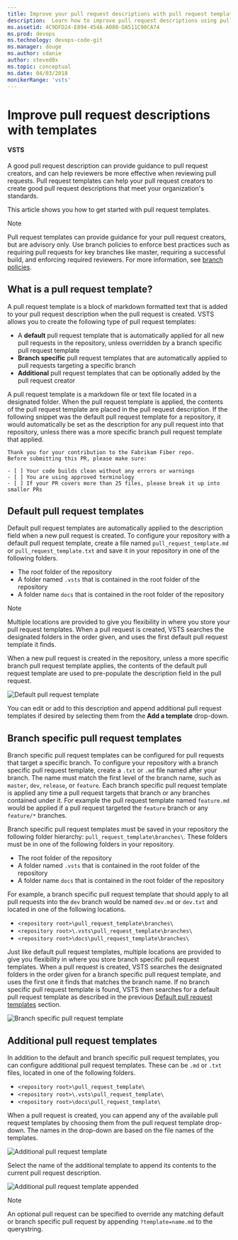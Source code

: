 ```yaml
---
title: Improve your pull request descriptions with pull request templates | VSTS & TFS
description:  Learn how to improve pull request descriptions using pull request templates
ms.assetid: 4C9DFD24-E894-454A-A080-DA511C90CA74
ms.prod: devops
ms.technology: devops-code-git 
ms.manager: douge
ms.author: sdanie
author: steved0x
ms.topic: conceptual
ms.date: 04/03/2018
monikerRange: 'vsts'
---
```


# Improve pull request descriptions with templates

#### VSTS 

A good pull request description can provide guidance to pull request creators, and can help reviewers be more effective when reviewing pull requests. Pull request templates can help your pull request creators to create good pull request descriptions that meet your organization's standards.

This article shows you how to get started with pull request templates.

>[!NOTE]
>Pull request templates can provide guidance for your pull request creators, but are advisory only. Use branch policies to enforce best practices such as requiring pull requests for key branches like master, requiring a successful build, and enforcing required reviewers. For more information, see [branch policies](branch-policies-overview.md).

## What is a pull request template?

A pull request template is a block of markdown formatted text that is added to your pull request description when the pull request is created. VSTS allows you to create the following type of pull request templates:

- A **default** pull request template that is automatically applied for all new pull requests in the repository, unless overridden by a branch specific pull request template
- **Branch specific** pull request templates that are automatically applied to pull requests targeting a specific branch
- **Additional** pull request templates that can be optionally added by the pull request creator

A pull request template is a markdown file or text file located in a designated folder. When the pull request template is applied, the contents of the pull request template are placed in the pull request description. If the following snippet was the default pull request template for a repository, it would automatically be set as the description for any pull request into that repository, unless there was a more specific branch pull request template that applied.

```
Thank you for your contribution to the Fabrikam Fiber repo. 
Before submitting this PR, please make sure:

- [ ] Your code builds clean without any errors or warnings
- [ ] You are using approved terminology
- [ ] If your PR covers more than 25 files, please break it up into smaller PRs
```

## Default pull request templates

Default pull request templates are automatically applied to the description field when a new pull request is created. To configure your repository with a default pull request template, create a file named `pull_request_template.md` or `pull_request_template.txt` and save it in your repository in one of the following folders.

- The root folder of the repository
- A folder named `.vsts` that is contained in the root folder of the repository
- A folder name `docs` that is contained in the root folder of the repository

>[!NOTE]
>Multiple locations are provided to give you flexibility in where you store your pull request templates. When a pull request is created, VSTS searches the designated folders in the order given, and uses the first default pull request template it finds.

When a new pull request is created in the repository, unless a more specific branch pull request template applies, the contents of the default pull request template are used to pre-populate the description field in the pull request.

![Default pull request template](_img/pull-request-templates/default-pull-request-template.png)

You can edit or add to this description and append additional pull request templates if desired by selecting them from the **Add a template** drop-down.

## Branch specific pull request templates

Branch specific pull request templates can be configured for pull requests that target a specific branch. To configure your repository with a branch specific pull request template, create a `.txt` or `.md` file named after your branch. The name must match the first level of the branch name, such as `master`, `dev`, `release`, or `feature`. Each branch specific pull request template is applied any time a pull request targets that branch or any branches contained under it. For example the pull request template named `feature.md` would be applied if a pull request targeted the `feature` branch or any `feature/*` branches.

Branch specific pull request templates must be saved in your repository the following folder hierarchy: `pull_request_template\branches\`. These folders must be in one of the following folders in your repository.

- The root folder of the repository
- A folder named `.vsts` that is contained in the root folder of the repository
- A folder name `docs` that is contained in the root folder of the repository

For example, a branch specific pull request template that should apply to all pull requests into the `dev` branch would be named `dev.md` or `dev.txt` and located in one of the following locations.

- `<repository root>\pull_request_template\branches\`
- `<repository root>\.vsts\pull_request_template\branches\`
- `<repository root>\docs\pull_request_template\branches\`

Just like default pull request templates, multiple locations are provided to give you flexibility in where you store branch specific pull request templates. When a pull request is created, VSTS searches the designated folders in the order given for a branch specific pull request template, and uses the first one it finds that matches the branch name. If no branch specific pull request template is found, VSTS then searches for a default pull request template as described in the previous [Default pull request templates](#default-pull-request-templates) section.

![Branch specific pull request template](_img/pull-request-templates/branch-specific-pull-request-template.png)

## Additional pull request templates

In addition to the default and branch specific pull request templates, you can configure additional pull request templates. These can be `.md` or `.txt` files, located in one of the following folders.

- `<repository root>\pull_request_template\`
- `<repository root>\.vsts\pull_request_template\`
- `<repository root>\docs\pull_request_template\`

When a pull request is created, you can append any of the available pull request templates by choosing them from the pull request template drop-down. The names in the drop-down are based on the file names of the templates.

![Additional pull request template](_img/pull-request-templates/additional-pull-request-template.png)

Select the name of the additional template to append its contents to the current pull request description.

![Additional pull request template appended](_img/pull-request-templates/additional-pull-request-template-appended.png)

>[!NOTE]
>An optional pull request can be specified to override any matching default or branch specific pull request by appending `?template=name.md` to the querystring.